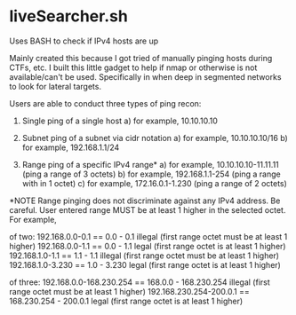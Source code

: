 # liveSearcher.sh

Uses BASH to check if IPv4 hosts are up

Mainly created this because I got tried of manually pinging hosts during CTFs, etc. I built this little gadget to help if nmap or otherwise is not available/can't be used. Specifically in when deep in segmented networks to look for lateral targets. 

Users are able to conduct three types of ping recon:

1) Single ping of a single host
  a) for example, 10.10.10.10
  
2) Subnet ping of a subnet via cidr notation
  a) for example, 10.10.10.10/16
  b) for example, 192.168.1.1/24
  
3) Range ping of a specific IPv4 range*
  a) for example, 10.10.10.10-11.11.11 (ping a range of 3 octets)
  b) for example, 192.168.1.1-254      (ping a range with in 1 octet)
  c) for example, 172.16.0.1-1.230     (ping a range of 2 octets)
  
*NOTE
Range pinging does not discriminate against any IPv4 address. Be careful.
User entered range MUST be at least 1 higher in the selected octet. For example, 

of two:
192.168.0.0-0.1  ==   0.0   -   0.1     illegal  (first range octet must be at least 1 higher)
192.168.0.0-1.1  ==   0.0   -   1.1     legal (first range octet is at least 1 higher)
192.168.1.0-1.1  ==   1.1   -   1.1     illegal  (first range octet must be at least 1 higher)
192.168.1.0-3.230  == 1.0   -   3.230   legal (first range octet is at least 1 higher)

of three:
192.168.0.0-168.230.254  ==   168.0.0   -       168.230.254   illegal  (first range octet must be at least 1 higher)
192.168.230.254-200.0.1  ==   168.230.254   -   200.0.1       legal (first range octet is at least 1 higher)

